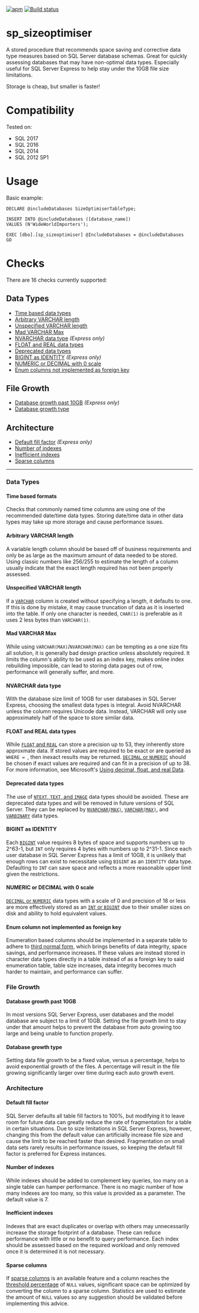 [![apm](https://img.shields.io/apm/l/vim-mode.svg)](https://github.com/LowlyDBA/ExpressSQL/)
[![Build status](https://ci.appveyor.com/api/projects/status/bak6km5grc3j63s8/branch/master?svg=true)](https://ci.appveyor.com/project/LowlyDBA/expresssql)


# sp_sizeoptimiser

A stored procedure that recommends space saving and corrective data type measures based on SQL Server database schemas. Great for quickly assessing databases that may have non-optimal data types. Especially useful for SQL Server Express to help stay under the 10GB file size limitations.

Storage is cheap, but smaller is faster!

# Compatibility

Tested on:

* SQL 2017
* SQL 2016
* SQL 2014
* SQL 2012 SP1

# Usage

Basic example:
```tsql
DECLARE @includeDatabases SizeOptimiserTableType;

INSERT INTO @includeDatabases ([database_name])
VALUES (N'WideWorldImporters');

EXEC [dbo].[sp_sizeoptimiser] @IncludeDatabases = @includeDatabases
GO
```

# Checks

There are 16 checks currently supported:

## Data Types
* [Time based data types](#time-based-formats)
* [Arbitrary VARCHAR length](#arbitrary-varchar-length)
* [Unspecified VARCHAR length](#unspecified-varchar-length)
* [Mad VARCHAR Max](#mad-varchar-max)
* [NVARCHAR data type](#nvarchar-in-express) *(Express only)*
* [FLOAT and REAL data types](#float-and-real-data-types)
* [Deprecated data types](#deprecated-data-types)
* [BIGINT as IDENTITY](#bigint-as-identity) *(Express only)*
* [NUMERIC or DECIMAL with 0 scale](#numeric-or-decimal-0-scale)
* [Enum columns not implemented as foreign key](#enum-column-not-implemented-as-foreign-key)

## File Growth
* [Database growth past 10GB](#database-growth-past-10GB) *(Express only)*
* [Database growth type](#database-growth-type)

## Architecture
* [Default fill factor](#default-fill-factor) *(Express only)*
* [Number of indexes](#number-of-indexes)
* [Inefficient indexes](#inefficient-indexes)
* [Sparse columns](#sparse-columns)

----

### Data Types
#### Time based formats

Checks that commonly named time columns are using one of the recommended date/time data types. Storing date/time data in other data types may take up more storage and cause performance issues.

#### Arbitrary VARCHAR length

A variable length column should be based off of business requirements and only be as large as the  maximum amount of data needed to be stored. Using classic numbers like 256/255 to estimate the length of a column usually indicate that the exact length required has not been properly assessed.

#### Unspecified VARCHAR length

If a [`VARCHAR`](https://docs.microsoft.com/en-us/sql/t-sql/data-types/char-and-varchar-transact-sql?view=sql-server-2017) column is created without specifying a length, it defaults to one. If this is done by mistake, it may cause truncation of data as it is inserted into the table. If only one character is needed, `CHAR(1)` is preferable as it uses 2 less bytes than `VARCHAR(1)`.

#### Mad VARCHAR Max

While using `VARCHAR(MAX)`/`NVARCHAR(MAX)` can be tempting as a one size fits all solution, it is generally bad design practice unless absolutely required. It limits the column's ability to be used as an index key, makes online index rebuilding impossible, can lead to storing data pages out of row, performance will generally suffer, and more.

#### NVARCHAR data type

With the database size limit of 10GB for user databases in SQL Server Express, choosing the smallest data types is integral. Avoid NVARCHAR unless the column requires Unicode data. Instead, VARCHAR will only use approximately half of the space to store similar data.

#### FLOAT and REAL data types

While [`FLOAT` and `REAL`](https://docs.microsoft.com/en-us/sql/t-sql/data-types/float-and-real-transact-sql?view=sql-server-2017) can store a precision up to 53, they inherently store approxmate data. If stored values are required to be exact or are queried as `WHERE = `, then inexact results may be returned. [`DECIMAL` or `NUMERIC`](https://docs.microsoft.com/en-us/sql/t-sql/data-types/decimal-and-numeric-transact-sql?view=sql-server-2017) should be chosen if exact values are required and can fit in a precision of up to 38. For more information, see Microsoft's [Using decimal, float, and real Data](https://docs.microsoft.com/en-us/previous-versions/sql/sql-server-2008-r2/ms187912(v=sql.105)).

#### Deprecated data types

The use of [`NTEXT`, `TEXT`, and `IMAGE`](https://docs.microsoft.com/en-us/sql/t-sql/data-types/ntext-text-and-image-transact-sql?view=sql-server-2017) data types should be avoided. These are deprecated data types and will be removed in future versions of SQL Server. They can be replaced by [`NVARCHAR(MAX)`](https://docs.microsoft.com/en-us/sql/t-sql/data-types/nchar-and-nvarchar-transact-sql?view=sql-server-2017), [`VARCHAR(MAX)`](https://docs.microsoft.com/en-us/sql/t-sql/data-types/char-and-varchar-transact-sql?view=sql-server-2017), and [`VARBINARY`](https://docs.microsoft.com/en-us/sql/t-sql/data-types/binary-and-varbinary-transact-sql?view=sql-server-2017) data types.

#### BIGINT as IDENTITY

Each [`BIGINT`](https://docs.microsoft.com/en-us/sql/t-sql/data-types/int-bigint-smallint-and-tinyint-transact-sql?view=sql-server-2017) value requires 8 bytes of space and supports numbers up to 2^63-1, but `INT` only requires 4 bytes with numbers up to 2^31-1. Since each user database in SQL Server Express has a limit of 10GB, it is unlikely that enough rows can exist to necessitate using `BIGINT` as an `IDENTITY` data type. Defaulting to `INT` can save space and reflects a more reasonable upper limit given the restrictions.

#### NUMERIC or DECIMAL with 0 scale

[`DECIMAL` or `NUMERIC`](https://docs.microsoft.com/en-us/sql/t-sql/data-types/decimal-and-numeric-transact-sql?view=sql-server-2017) data types with a scale of 0 and precision of 18 or less are more effectively stored as an [`INT` or `BIGINT`](https://docs.microsoft.com/en-us/sql/t-sql/data-types/int-bigint-smallint-and-tinyint-transact-sql?view=sql-server-2017) due to their smaller sizes on disk and ability to hold equivalent values.

#### Enum column not implemented as foreign key

Enumeration based columns should be implemented in a separate table to adhere to [third normal form](https://en.wikipedia.org/wiki/Third_normal_form), which brings benefits of data integrity, space savings, and performance increases. If these values are instead stored in character data types directly in a table instead of as a foreign key to said enumeration table, table size increases, data integrity becomes much harder to maintain, and performance can suffer.

### File Growth
#### Database growth past 10GB

In most versions SQL Server Express, user databases and the model database are subject to a limit of 10GB. Setting the file growth limit to stay under that amount helps to prevent the database from auto growing too large and being unable to function properly.

#### Database growth type

Setting data file growth to be a fixed value, versus a percentage,
helps to avoid exponential growth of the files. A percentage will result in the file growing significantly larger over time during each auto growth event.

### Architecture
#### Default fill factor

SQL Server defaults all table fill factors to 100%, but modifying it to leave room for future data can greatly reduce the rate of fragmentation for a table in certain situations. Due to size limitations in SQL Server Express, however, changing this from the default value can artificially increase file size and cause the limit to be reached faster than desired. Fragmentation on small data sets rarely results in performance issues, so keeping the default fill factor is preferred for Express instances.

#### Number of indexes

While indexes should be added to complement key queries, too many on a single table can hamper performance. There is no magic number of how many indexes are too many, so this value is provided as a parameter. The default value is 7.

#### Inefficient indexes

Indexes that are exact duplicates or overlap with others may unnecessarily increase the storage footprint of a database. These can reduce performance with little or no benefit to query performance. Each index should be assessed based on the required workload and only removed once it is determined it is not necessary.

#### Sparse columns

If [sparse columns](https://docs.microsoft.com/en-us/sql/relational-databases/tables/use-sparse-columns?view=sql-server-2017) is an available feature and a column reaches the [threshold percentage](https://docs.microsoft.com/en-us/sql/relational-databases/tables/use-sparse-columns?view=sql-server-2017#estimated-space-savings-by-data-type) of `NULL` values, significant space can be optimized by converting the column to a sparse column. Statistics are used to estimate the amount of `NULL` values so any suggestion should be validated before implementing this advice.
